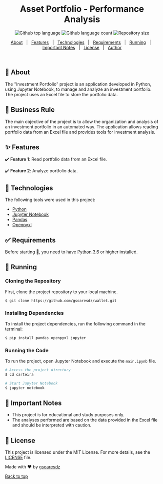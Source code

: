 <h1 align="center">Asset Portfolio - Performance Analysis</h1>
<p align="center">
  <img alt="Github top language" src="https://img.shields.io/github/languages/top/gsoaresdz/wallet?color=56BEB8">
  <img alt="Github language count" src="https://img.shields.io/github/languages/count/gsoaresdz/wallet?color=56BEB8">
  <img alt="Repository size" src="https://img.shields.io/github/repo-size/gsoaresdz/wallet?color=56BEB8">
</p>
<p align="center">
  <a href="#dart-about">About</a> &#xa0; | &#xa0;
  <a href="#sparkles-features">Features</a> &#xa0; | &#xa0;
  <a href="#rocket-technologies">Technologies</a> &#xa0; | &#xa0;
  <a href="#white_check_mark-requirements">Requirements</a> &#xa0; | &#xa0;
  <a href="#checkered_flag-running">Running</a> &#xa0; | &#xa0;
  <a href="#memo-important-notes">Important Notes</a> &#xa0; | &#xa0;
  <a href="#memo-license">License</a> &#xa0; | &#xa0;
  <a href="https://github.com/gsoaresdz" target="_blank">Author</a>
</p>
<br>

## **:dart: About**

The "Investment Portfolio" project is an application developed in Python, using Jupyter Notebook, to manage and analyze an investment portfolio. The project uses an Excel file to store the portfolio data.

## **:memo: Business Rule**

The main objective of the project is to allow the organization and analysis of an investment portfolio in an automated way. The application allows reading portfolio data from an Excel file and provides tools for investment analysis.

## **:sparkles: Features**

:heavy_check_mark: **Feature 1**: Read portfolio data from an Excel file.

:heavy_check_mark: **Feature 2**: Analyze portfolio data.

## **:rocket: Technologies**

The following tools were used in this project:

- [Python](https://www.python.org/)
- [Jupyter Notebook](https://jupyter.org/)
- [Pandas](https://pandas.pydata.org/)
- [Openpyxl](https://openpyxl.readthedocs.io/en/stable/)

## **:white_check_mark: Requirements**

Before starting :checkered_flag:, you need to have [Python 3.6](https://www.python.org/downloads/release/python-360/) or higher installed.

## **:checkered_flag: Running**

### Cloning the Repository

First, clone the project repository to your local machine.

```bash
$ git clone https://github.com/gsoaresdz/wallet.git
```

### Installing Dependencies

To install the project dependencies, run the following command in the terminal:

```bash
$ pip install pandas openpyxl jupyter
```

### Running the Code

To run the project, open Jupyter Notebook and execute the `main.ipynb` file.

```bash
# Access the project directory
$ cd carteira

# Start Jupyter Notebook
$ jupyter notebook
```

## **:memo: Important Notes**

- This project is for educational and study purposes only.
- The analyses performed are based on the data provided in the Excel file and should be interpreted with caution.

## **:memo: License**

This project is licensed under the MIT License. For more details, see the [LICENSE](LICENSE) file.

Made with :heart: by <a href="https://github.com/gsoaresdz" target="_blank">gsoaresdz</a>

<a href="#top">Back to top</a>
